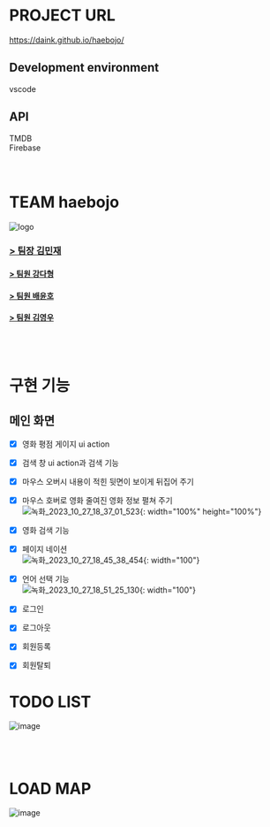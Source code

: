 # PROJECT URL
https://daink.github.io/haebojo/
## Development environment
vscode
## API
TMDB <br/>
Firebase <br/>
<br/>
<br/>

# TEAM haebojo
![logo](https://github.com/dainK/haebojo/assets/26786677/8eeb7c73-8468-4f23-b43c-84ebce6df90c)
<br/>
### [> 팀장 김민재](https://velog.io/@minjae98)
#### [> 팀원 강다형](https://dadah.tistory.com)
#### [> 팀원 배윤호](https://stillasever.tistory.com)
#### [> 팀원 김영우](https://pachyuchepe.tistory.com)
<br/>
<br/>

# 구현 기능
## 메인 화면
- [X] 영화 평점 게이지 ui action
- [X] 검색 창 ui action과 검색 기능
- [X] 마우스 오버시 내용이 적힌 뒷면이 보이게 뒤집어 주기
- [X] 마우스 호버로 영화 줄여진 영화 정보 펼쳐 주기<br/>
![녹화_2023_10_27_18_37_01_523](https://github.com/dainK/haebojo/assets/26786677/cf8147c6-7ed3-44b4-9769-088629f0857a ){: width="100%" height="100%"}
- [X] 영화 검색 기능
- [X] 페이지 네이션<br/>
![녹화_2023_10_27_18_45_38_454](https://github.com/dainK/haebojo/assets/26786677/fadf57a4-d165-4142-a5e9-6ae1a5844d5c){: width="100"}
- [X] 언어 선택 기능<br/>
![녹화_2023_10_27_18_51_25_130](https://github.com/dainK/haebojo/assets/26786677/ffe02be4-7a82-49c0-842b-79f07bcbe042){: width="100"}
- [X] 로그인
- [x] 로그아웃
- [x] 회원등록
- [x] 회원탈퇴


# TODO LIST
![image](https://github.com/dainK/haebojo/assets/26786677/a8c2e8d4-897f-4401-9fed-e88294c85729)

<br/>
<br/>

# LOAD MAP
![image](https://github.com/dainK/haebojo/assets/26786677/65a51f17-b0e3-444e-b400-3c9bacc77203)

<br/>
<br/>
